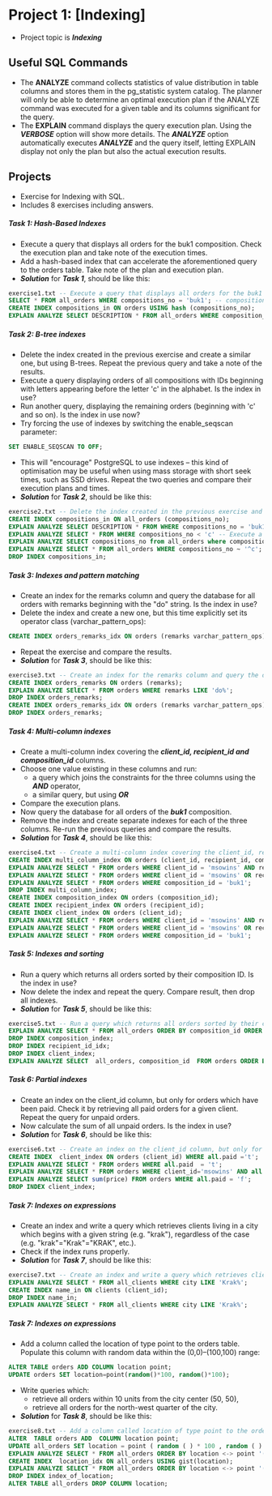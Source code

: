# Project 1: [Indexing]
- Project topic is **_Indexing_** 

## Useful SQL Commands 
  - The **ANALYZE** command collects statistics of value distribution in table columns and stores them in the pg_statistic system catalog. The planner will only be able to determine an optimal execution plan if the ANALYZE command was executed for a given table and its columns significant for the query.
  - The **EXPLAIN** command displays the query execution plan. Using the **_VERBOSE_** option will show more details. The **_ANALYZE_** option automatically executes **_ANALYZE_** and the query itself, letting EXPLAIN display not only the plan but also the actual execution results.
  
## Projects 
- Exercise for Indexing with SQL. 
- Includes 8 exercises including answers.
##### **Task 1: Hash-Based Indexes** 
- Execute a query that displays all orders for the buk1 composition. Check the execution plan and take note of the execution times.
- Add a hash-based index that can accelerate the aforementioned query to the orders table. Take note of the plan and execution plan.
- **_Solution_** for **_Task 1_**, should be like this: 
```SQL
exercise1.txt -- Execute a query that displays all orders for the buk1 composition. Check the execution plan and take note of the execution times.
SELECT * FROM all_orders WHERE compositions_no = 'buk1'; -- compositions_no also refers composition_id
CREATE INDEX compositions_in ON orders USING hash (compositions_no);
EXPLAIN ANALYZE SELECT DESCRIPTION * FROM all_orders WHERE composition_no = 'buk1';
```
##### **Task 2: B-tree indexes**
- Delete the index created in the previous exercise and create a similar one, but using B-trees. Repeat the previous query and take a note of the results.
- Execute a query displaying orders of all compositions with IDs beginning with letters appearing before the letter 'c' in the alphabet. Is the index in use?
- Run another query, displaying the remaining orders (beginning with 'c' and so on). Is the index in use now?
- Try forcing the use of indexes by switching the enable_seqscan parameter:
```SQL
SET ENABLE_SEQSCAN TO OFF;
```
- This will "encourage" PostgreSQL to use indexes – this kind of optimisation may be useful when using mass storage with short seek times, such as SSD drives. Repeat the two queries and compare their execution plans and times.
- **_Solution_** for **_Task 2_**, should be like this: 
```SQL
exercise2.txt -- Delete the index created in the previous exercise and create a similar one, but using B-trees. Repeat the previous query and take a note of the results.
CREATE INDEX compositions_in ON all_orders (compositions_no);
EXPLAIN ANALYZE SELECT DESCRIPTION * FROM WHERE compositions_no = 'buk1';
EXPLAIN ANALYZE SELECT * FROM WHERE compositions_no < 'c' -- Execute a query displaying orders of all compositions with IDs beginning with letters appearing before the letter 'c' in the alphabet. Is the index in use?
EXPLAIN ANALYZE SELECT compositions_no from all_orders where compositions_no ='c' AND paid='f';
EXPLAIN ANALYZE SELECT * FROM all_orders WHERE compositions_no ~ '^c'; -- can be removed 
DROP INDEX compositions_in;
```
##### **Task 3: Indexes and pattern matching**
- Create an index for the remarks column and query the database for all orders with remarks beginning with the "do" string. Is the index in use?
- Delete the index and create a new one, but this time explicitly set its operator class (varchar_pattern_ops):
```SQL
CREATE INDEX orders_remarks_idx ON orders (remarks varchar_pattern_ops);
```
- Repeat the exercise and compare the results.
- **_Solution_** for **_Task 3_**, should be like this: 
```SQL
exercise3.txt -- Create an index for the remarks column and query the database for all orders with remarks beginning with the "do" string. Is the index in use?
CREATE INDEX orders_remarks ON orders (remarks);
EXPLAIN ANALYZE SElECT * FROM orders WHERE remarks LIKE 'do%';
DROP INDEX orders_remarks;
CREATE INDEX orders_remarks_idx ON orders (remarks varchar_pattern_ops);
DROP INDEX orders_remarks;
```
##### **Task 4:  Multi-column indexes**
- Create a multi-column index covering the **_client_id, recipient_id and composition_id_** columns.
- Choose one value existing in these columns and run:
  - a query which joins the constraints for the three columns using the           **_AND_** operator,
  - a similar query, but using **_OR_**
- Compare the execution plans. 
- Now query the database for all orders of the **_buk1_** composition.
- Remove the index and create separate indexes for each of the three columns. Re-run the previous queries and compare the results.
- **_Solution_** for **_Task 4_**, should be like this: 
```SQL
exercise4.txt -- Create a multi-column index covering the client_id, recipient_id and composition_id columns.
CREATE INDEX multi_column_index ON orders (client_id, recipient_id, composition_id);
EXPLAIN ANALYZE SELECT * FROM orders WHERE client_id = 'msowins' AND recipient_id = 1 AND composition_id = 'buk1';
EXPLAIN ANALYZE SELECT * FROM orders WHERE client_id = 'msowins' OR recipient_id = 1 OR composition_id = 'buk1';
EXPLAIN ANALYZE SELECT * FROM orders WHERE composition_id = 'buk1';
DROP INDEX multi_column_index;
CREATE INDEX composition_index ON orders (composition_id);
CREATE INDEX recipient_index ON orders (recipient_id);
CREATE INDEX client_index ON orders (client_id);
EXPLAIN ANALYZE SELECT * FROM orders WHERE client_id = 'msowins' AND recipient_id = 1 AND composition_id = 'buk1';
EXPLAIN ANALYZE SELECT * FROM orders WHERE client_id = 'msowins' OR recipient_id = 1 OR composition_id = 'buk1';
EXPLAIN ANALYZE SELECT * FROM orders WHERE composition_id = 'buk1';
```
##### **Task 5: Indexes and sorting** 
- Run a query which returns all orders sorted by their composition ID. Is the index in use?
- Now delete the index and repeat the query. Compare result, then drop all indexes.
- **_Solution_** for **_Task 5_**, should be like this: 
```SQL
exercise5.txt -- Run a query which returns all orders sorted by their composition ID. Is the index in use?
EXPLAIN ANALYZE SELECT * FROM all_orders ORDER BY composition_id ORDER BY composition_id ASC;
DROP INDEX composition_index;
DROP INDEX recipient_id_idx;
DROP INDEX client_index;
EXPLAIN ANALYZE SELECT  all_orders, composition_id  FROM orders ORDER BY composition_id ASC;
```
##### **Task 6: Partial indexes** 
- Create an index on the client_id column, but only for orders which have been paid. Check it by retrieving all paid orders for a given client. Repeat the query for unpaid orders.
- Now calculate the sum of all unpaid orders. Is the index in use?
- **_Solution_** for **_Task 6_**, should be like this:
```SQL
exercise6.txt -- Create an index on the client_id column, but only for orders which have been paid.
CREATE INDEX  client_index ON orders (client_id) WHERE all.paid ='t';
EXPLAIN ANALYZE SELECT * FROM orders WHERE all.paid  = 't';
EXPLAIN ANALYZE SELECT * FROM orders WHERE client_id='msowins' AND all.paid='t'; 
EXPLAIN ANALYZE SELECT sum(price) FROM orders WHERE all.paid = 'f';
DROP INDEX client_index;
``` 
##### **Task 7: Indexes on expressions** 
- Create an index and write a query which retrieves clients living in a city which begins with a given string (e.g. "krak"), regardless of the case (e.g. "krak"="Krak"="KRAK", etc.).
- Check if the index runs properly.
- **_Solution_** for **_Task 7_**, should be like this:
```SQL
exercise7.txt -- Create an index and write a query which retrieves clients living in a city which begins with a given string (e.g. "krak"), regardless of the case (e.g. "krak"="Krak"="KRAK", etc.).
EXPLAIN ANALYZE SELECT * FROM all_clients WHERE city LIKE 'Krak%';
CREATE INDEX name_in ON clients (client_id);
DROP INDEX name_in;
EXPLAIN ANALYZE SELECT * FROM all_clients WHERE city LIKE 'Krak%';
``` 
##### **Task 7: Indexes on expressions** 
- Add a column called the location of type point to the orders table. Populate this column with random data within the (0,0)–(100,100) range:
```SQL
ALTER TABLE orders ADD COLUMN location point;
UPDATE orders SET location=point(random()*100, random()*100);
``` 
- Write queries which:
  - retrieve all orders within 10 units from the city center (50, 50),
  - retrieve all orders for the north-west quarter of the city.
- **_Solution_** for **_Task 8_**, should be like this:
```SQL
exercise8.txt -- Add a column called location of type point to the orders table. Populate this column with random data within the (0,0)–(100,100) range:
ALTER  TABLE orders ADD  COLUMN location point;
UPDATE all_orders SET location = point ( random ( ) * 100 , random ( ) * 100 ) ;
EXPLAIN ANALYZE SELECT * FROM all_orders ORDER BY location <-> point '(50,50)' LIMIT 10;
CREATE INDEX  location_idx ON all_orders USING gist(location);
EXPLAIN ANALYZE SELECT * FROM all_orders ORDER BY location <-> point '(50,50)' LIMIT 10;
DROP INDEX index_of_location;
ALTER TABLE all_orders DROP COLUMN location;
``` 
